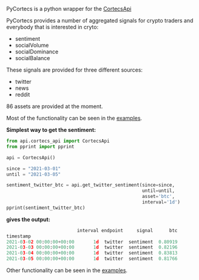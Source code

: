 PyCortecs is a python wrapper for the [CortecsApi](http://185.232.71.249:8002)


PyCortecs provides a number of aggregated signals for crypto traders and everybody that is interested in cryto:
- sentiment
- socialVolume
- socialDominance
- socialBalance

These signals are provided for three different sources:
- twitter
- news
- reddit

86 assets are provided at the moment.

Most of the functionality can be seen in the [examples](https://gitlab.com/cortecs/snap/pycortecs/-/tree/feature/update-to-latest-api-version/examples).

**Simplest way to get the sentiment:**

```python
from api.cortecs_api import CortecsApi
from pprint import pprint

api = CortecsApi()

since = "2021-03-01"
until = "2021-03-05"

sentiment_twitter_btc = api.get_twitter_sentiment(since=since,
                                                  until=until,
                                                  asset='btc',
                                                  interval='1d')
pprint(sentiment_twitter_btc)
```

**gives the output:**

```python
                          interval endpoint     signal      btc
timestamp                                                      
2021-03-02 00:00:00+00:00       1d  twitter  sentiment  0.80919
2021-03-03 00:00:00+00:00       1d  twitter  sentiment  0.82196
2021-03-04 00:00:00+00:00       1d  twitter  sentiment  0.83813
2021-03-05 00:00:00+00:00       1d  twitter  sentiment  0.81766

```

Other functionality can be seen in the [examples](https://gitlab.com/cortecs/snap/pycortecs/-/tree/feature/update-to-latest-api-version/examples).





